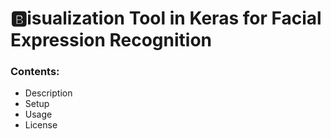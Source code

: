 # 🅱️isualization Tool in Keras for Facial Expression Recognition

### Contents: 
- Description
- Setup
- Usage
- License

